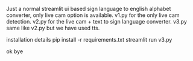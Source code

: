 Just a normal streamlit ui based sign language to english alphabet converter, only live cam option is available.
v1.py for the only live cam detection.
v2.py for the live cam + text to sign language converter.
v3.py same like v2.py but we have used tts.

installation details
pip install -r requirements.txt
streamlit run v3.py

ok bye
